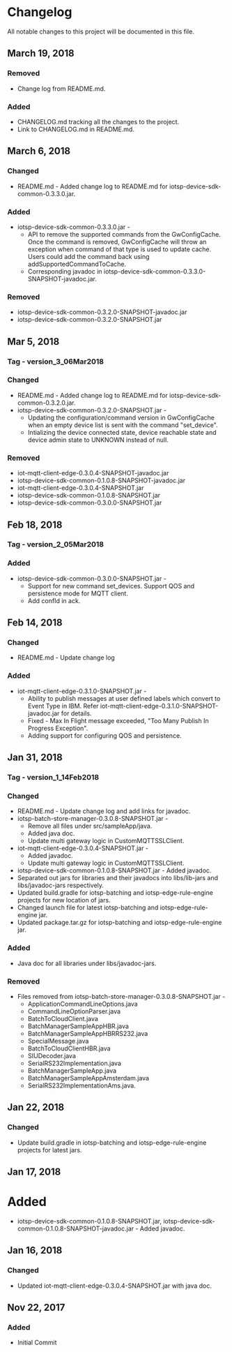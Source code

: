# Changelog
All notable changes to this project will be documented in this file.

## March 19, 2018    

### Removed

* Change log from README.md.  

### Added   

* CHANGELOG.md tracking all the changes to the project.   
* Link to CHANGELOG.md in README.md.   


## March 6, 2018    

### Changed  

* README.md - Added change log to README.md for iotsp-device-sdk-common-0.3.3.0.jar.

### Added  

* iotsp-device-sdk-common-0.3.3.0.jar - 
  * API to remove the supported commands from the GwConfigCache. Once the command is removed, GwConfigCache will throw an exception when command of that type is used to update cache. Users could add the command back using addSupportedCommandToCache. 
  * Corresponding javadoc in iotsp-device-sdk-common-0.3.3.0-SNAPSHOT-javadoc.jar.       

### Removed  
* iotsp-device-sdk-common-0.3.2.0-SNAPSHOT-javadoc.jar
* iotsp-device-sdk-common-0.3.2.0-SNAPSHOT.jar 


## Mar 5, 2018   

### Tag - version_3_06Mar2018

### Changed   

* README.md - Added change log to README.md for iotsp-device-sdk-common-0.3.2.0.jar.    
* iotsp-device-sdk-common-0.3.2.0-SNAPSHOT.jar - 
  * Updating the configuration/command version in GwConfigCache when an empty device list is sent with the command "set_device".
  * Intializing the device connected state, device reachable state and device admin state to UNKNOWN instead of null.     

### Removed  

* iot-mqtt-client-edge-0.3.0.4-SNAPSHOT-javadoc.jar  
* iotsp-device-sdk-common-0.1.0.8-SNAPSHOT-javadoc.jar   
* iot-mqtt-client-edge-0.3.0.4-SNAPSHOT.jar   
* iotsp-device-sdk-common-0.1.0.8-SNAPSHOT.jar   
* iotsp-device-sdk-common-0.3.0.0-SNAPSHOT.jar    


## Feb 18, 2018      

### Tag - version_2_05Mar2018   

### Added   

* iotsp-device-sdk-common-0.3.0.0-SNAPSHOT.jar - 
  * Support for new command set_devices. Support QOS and persistence mode for MQTT client. 
  * Add confId in ack.    


## Feb 14, 2018     

### Changed  

* README.md - Update change log   

### Added   

* iot-mqtt-client-edge-0.3.1.0-SNAPSHOT.jar - 
  * Ability to publish messages at user defined labels which convert to Event Type in IBM. Refer iot-mqtt-client-edge-0.3.1.0-SNAPSHOT-javadoc.jar for details. 
  * Fixed - Max In Flight message exceeded, "Too Many Publish In Progress Exception". 
  * Adding support for configuring QOS and persistence.        


## Jan 31, 2018    

### Tag - version_1_14Feb2018   

### Changed   

* README.md - Update change log and add links for javadoc.   
* iotsp-batch-store-manager-0.3.0.8-SNAPSHOT.jar - 
  * Remove all files under src/sampleApp/java.
  * Added java doc.
  * Update multi gateway logic in CustomMQTTSSLClient.   
* iot-mqtt-client-edge-0.3.0.4-SNAPSHOT.jar - 
  * Added javadoc.
  * Update multi gateway logic in CustomMQTTSSLClient.    
* iotsp-device-sdk-common-0.1.0.8-SNAPSHOT.jar -  Added javadoc.      
* Separated out jars for libraries and their javadocs into libs/lib-jars and libs/javadoc-jars respectively.   
* Updated build.gradle for iotsp-batching and iotsp-edge-rule-engine projects for new location of jars.   
* Changed launch file for latest iotsp-batching and iotsp-edge-rule-engine jar.   
* Updated package.tar.gz for iotsp-batching and iotsp-edge-rule-engine jar.   

### Added  

* Java doc for all libraries under libs/javadoc-jars.    

### Removed   

* Files removed from iotsp-batch-store-manager-0.3.0.8-SNAPSHOT.jar - 
  * ApplicationCommandLineOptions.java
  * CommandLineOptionParser.java
  * BatchToCloudClient.java
  * BatchManagerSampleAppHBR.java
  * BatchManagerSampleAppHBRRS232.java
  * SpecialMessage.java
  * BatchToCloudClientHBR.java
  * SIUDecoder.java
  * SerialRS232Implementation.java
  * BatchManagerSampleApp.java
  * BatchManagerSampleAppAmsterdam.java 
  * SerialRS232ImplementationAms.java.   


## Jan 22, 2018   

### Changed   

* Update build.gradle in iotsp-batching and iotsp-edge-rule-engine projects for latest jars.    


## Jan 17, 2018    

# Added   

* iotsp-device-sdk-common-0.1.0.8-SNAPSHOT.jar, iotsp-device-sdk-common-0.1.0.8-SNAPSHOT-javadoc.jar -  Added javadoc.    

## Jan 16, 2018   

### Changed  

* Updated iot-mqtt-client-edge-0.3.0.4-SNAPSHOT.jar with java doc.    


## Nov 22, 2017   

### Added      

* Initial Commit      







